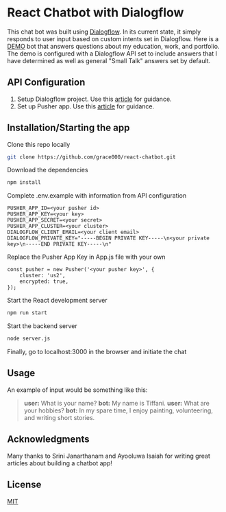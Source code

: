 # React Chatbot with Dialogflow

This chat bot was built using [Dialogflow](https://dialogflow.com/). In its current state, it simply responds to user input based on custom intents set in Dialogflow. Here is a [DEMO]() bot that answers questions about my education, work, and portfolio. The demo is configured with a Dialogflow API set to include answers that I have determined as well as general "Small Talk" answers set by default. 

## API Configuration

1. Setup Dialogflow project. Use this [article](https://tutorials.botsfloor.com/building-your-own-chatbot-using-dialogflow-1b6ca92b3d3f) for guidance. 
2. Set up Pusher app. Use this [article](https://pusher.com/tutorials/weather-chatbot-react-dialogflow) for guidance.

## Installation/Starting the app

Clone this repo locally 

```bash
git clone https://github.com/grace000/react-chatbot.git
```

Download the dependencies

```bash
npm install
```

Complete .env.example with information from API configuration

```
PUSHER_APP_ID=<your pusher id>
PUSHER_APP_KEY=<your key>
PUSHER_APP_SECRET=<your secret>
PUSHER_APP_CLUSTER=<your cluster>
DIALOGFLOW_CLIENT_EMAIL=<your client email>
DIALOGFLOW_PRIVATE_KEY="-----BEGIN PRIVATE KEY-----\n<your private key>\n-----END PRIVATE KEY-----\n"
```

Replace the Pusher App Key in App.js file with your own

```
const pusher = new Pusher('<your pusher key>', {
    cluster: 'us2',
    encrypted: true,
});
```

Start the React development server

```bash
npm run start
```

Start the backend server 

```bash
node server.js
```

Finally, go to localhost:3000 in the browser and initiate the chat

## Usage

An example of input would be something like this:

> **user:** What is your name? 
> **bot:**  My name is Tiffani. 
> **user:** What are your hobbies?
> **bot:** In my spare time, I enjoy painting, volunteering, and writing short stories.

## Acknowledgments

Many thanks to Srini Janarthanam and Ayooluwa Isaiah for writing great articles about building a chatbot app!

## License
[MIT](https://choosealicense.com/licenses/mit/)